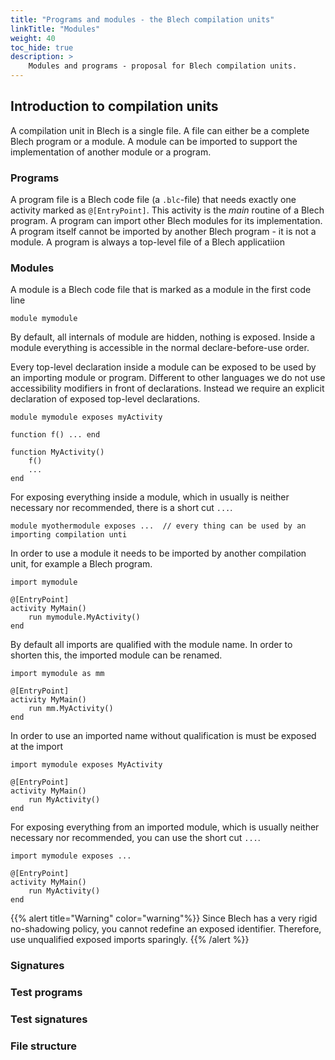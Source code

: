 ```yaml
---
title: "Programs and modules - the Blech compilation units"
linkTitle: "Modules"
weight: 40
toc_hide: true
description: >
    Modules and programs - proposal for Blech compilation units.
---
```


## Introduction to compilation units

A compilation unit in Blech is a single file.
A file can either be a complete Blech program or a module.
A module can be imported to support the implementation of another module or a program.


### Programs

A program file is a Blech code file (a ```.blc```-file) that needs exactly one activity marked as  ```@[EntryPoint]```.
This activity is the *main* routine of a Blech program.
A program can import other Blech modules for its implementation.
A program itself cannot be imported by another Blech program - it is not a module.
A program is always a top-level file of a Blech applicatiion


### Modules

A module is a Blech code file that is marked as a module in the first code line

```blech
module mymodule
```

By default, all internals of module are hidden, nothing is exposed.
Inside a module everything is accessible in the normal declare-before-use order.

Every top-level declaration inside a module can be exposed to be used by an importing module or program.
Different to other languages we do not use accessibility modifiers in front of declarations.
Instead we require an explicit declaration of exposed top-level declarations.

```blech
module mymodule exposes myActivity

function f() ... end

function MyActivity() 
    f()
    ...
end
```

For exposing everything inside a module, which in usually is neither necessary nor recommended, there is a short cut `...`.


```blech
module myothermodule exposes ...  // every thing can be used by an importing compilation unti
```

In order to use a module it needs to be imported by another compilation unit, for example a Blech program.

```blech
import mymodule

@[EntryPoint]
activity MyMain()
    run mymodule.MyActivity()
end
```

By default all imports are qualified with the module name.
In order to shorten this, the imported module can be renamed.

```blech
import mymodule as mm

@[EntryPoint]
activity MyMain()
    run mm.MyActivity()
end
```

In order to use an imported name without qualification is must be exposed at the import

```blech
import mymodule exposes MyActivity

@[EntryPoint]
activity MyMain()
    run MyActivity()
end
```

For exposing everything from an imported module, which is usually neither necessary nor recommended, you can use the short cut `...`.

```blech
import mymodule exposes ...

@[EntryPoint]
activity MyMain()
    run MyActivity()
end
```

{{% alert title="Warning" color="warning"%}}
Since Blech has a very rigid no-shadowing policy, you cannot redefine an exposed identifier.
Therefore, use unqualified exposed imports sparingly.
{{% /alert %}}


### Signatures



### Test programs

### Test signatures

### File structure


